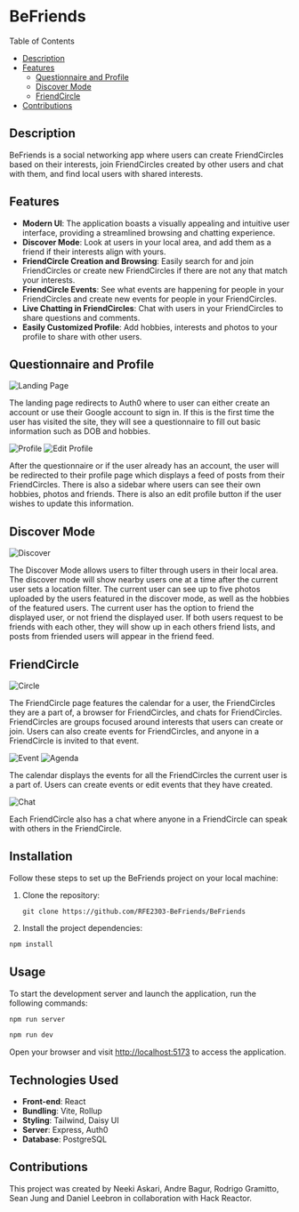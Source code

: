 # BeFriends

Table of Contents
- [Description](#description)
- [Features](#features)
   - [Questionnaire and Profile](#questionnaire)
   - [Discover Mode](#discover)
   - [FriendCircle](#friendcircle)
- [Contributions](#contributions)



## Description
BeFriends is a social networking app where users can create FriendCircles based on their interests, join FriendCircles created by other users and chat with them, and find local users with shared interests.

## Features

- **Modern UI**: The application boasts a visually appealing and intuitive user interface, providing a streamlined browsing and chatting experience.
- **Discover Mode**: Look at users in your local area, and add them as a friend if their interests align with yours.
- **FriendCircle Creation and Browsing**: Easily search for and join FriendCircles or create new FriendCircles if there are not any that match your interests.
- **FriendCircle Events**: See what events are happening for people in your FriendCircles and create new events for people in your FriendCircles.
- **Live Chatting in FriendCircles**: Chat with users in your FriendCircles to share questions and comments.
- **Easily Customized Profile**: Add hobbies, interests and photos to your profile to share with other users.


## Questionnaire and Profile

![Landing Page](./befriends/images/LandingPage.png)

The landing page redirects to Auth0 where to user can either create an account or use their Google account to sign in. If this is the first time the user has visited the site, they will see a questionnaire to fill out basic information such as DOB and hobbies.

![Profile](./befriends/images/Profile.png)
![Edit Profile](./befriends/images/EditProfile.png)

After the questionnaire or if the user already has an account, the user will be redirected to their profile page which displays a feed of posts from their FriendCircles. There is also a sidebar where users can see their own hobbies, photos and friends. There is also an edit profile button if the user wishes to update this information.

## Discover Mode

![Discover](./befriends/images/DiscoverPage.png)

The Discover Mode allows users to filter through users in their local area. The discover mode will show nearby users one at a time after the current user sets a location filter. The current user can see up to five photos uploaded by the users featured in the discover mode, as well as the hobbies of the featured users. The current user has the option to friend the displayed user, or not friend the displayed user. If both users request to be friends with each other, they will show up in each others friend lists, and posts from friended users will appear in the friend feed.

## FriendCircle

![Circle](./befriends/images/FriendCircle.png)

The FriendCircle page features the calendar for a user, the FriendCircles they are a part of, a browser for FriendCircles, and chats for FriendCircles. FriendCircles are groups focused around interests that users can create or join. Users can also create events for FriendCircles, and anyone in a FriendCircle is invited to that event.

![Event](./befriends/images/CalendarEvent.png)
![Agenda](./befriends/images/CalendarAgenda.png)

The calendar displays the events for all the FriendCircles the current user is a part of. Users can create events or edit events that they have created.

![Chat](./befriends/images/Chat.png)

Each FriendCircle also has a chat where anyone in a FriendCircle can speak with others in the FriendCircle.

## Installation

Follow these steps to set up the BeFriends project on your local machine:

1. Clone the repository:

   ```
   git clone https://github.com/RFE2303-BeFriends/BeFriends
   ```

2. Install the project dependencies:

  ```bash
  npm install
  ```

## Usage

To start the development server and launch the application, run the following commands:


```bash
npm run server
```

```bash
npm run dev
```

Open your browser and visit [http://localhost:5173](http://localhost:5173) to access the application.


## Technologies Used

- **Front-end**: React
- **Bundling**: Vite, Rollup
- **Styling**: Tailwind, Daisy UI
- **Server**: Express, Auth0
- **Database**: PostgreSQL

## Contributions

This project was created by Neeki Askari, Andre Bagur, Rodrigo Gramitto, Sean Jung and Daniel Leebron in collaboration with Hack Reactor.


